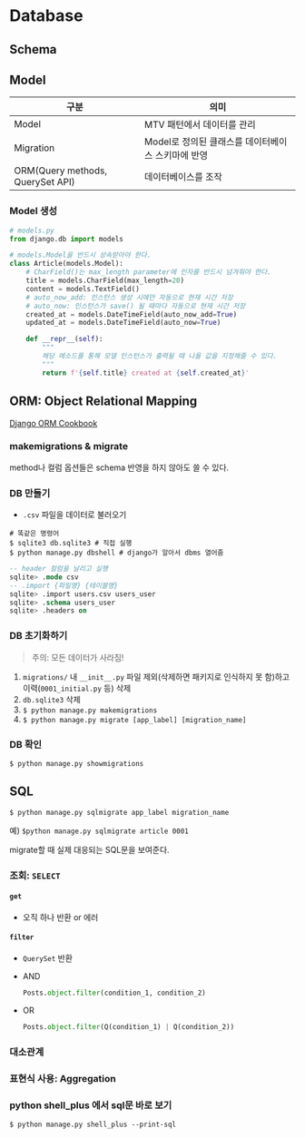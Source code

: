 # Database

## Schema


## Model

| 구분 | 의미 |
| --- | ---- |
| Model | MTV 패턴에서 데이터를 관리 |
| Migration | Model로 정의된 클래스를 데이터베이스 스키마에 반영 |
| ORM(Query methods, QuerySet API) | 데이터베이스를 조작 |

### Model 생성

```python
# models.py
from django.db import models

# models.Model을 반드시 상속받아야 한다.
class Article(models.Model):
    # CharField()는 max_length parameter에 인자를 반드시 넘겨줘야 한다.
    title = models.CharField(max_length=20)
    content = models.TextField()
    # auto_now_add: 인스턴스 생성 시에만 자동으로 현재 시간 저장
    # auto_now: 인스턴스가 save() 될 때마다 자동으로 현재 시간 저장
    created_at = models.DateTimeField(auto_now_add=True)
    updated_at = models.DateTimeField(auto_now=True)

    def __repr__(self):
        """
        해당 메소드를 통해 모델 인스턴스가 출력될 때 나올 값을 지정해줄 수 있다.
        """
        return f'{self.title} created at {self.created_at}'
```

## ORM: Object Relational Mapping

[Django ORM Cookbook]()

### makemigrations & migrate

method나 컬럼 옵션들은 schema 반영을 하지 않아도 쓸 수 있다.

### DB 만들기

- `.csv` 파일을 데이터로 불러오기

```shell
# 똑같은 명령어
$ sqlite3 db.sqlite3 # 직접 실행
$ python manage.py dbshell # django가 알아서 dbms 열어줌
```

```sql
-- header 컬럼을 날리고 실행
sqlite> .mode csv
-- .import {파일명} {테이블명}
sqlite> .import users.csv users_user
sqlite> .schema users_user
sqlite> .headers on
```

### DB 초기화하기
> 주의: 모든 데이터가 사라짐!
1. `migrations/` 내 `__init__.py` 파일 제외(삭제하면 패키지로 인식하지 못 함)하고 이력(`0001_initial.py` 등) 삭제
2. `db.sqlite3` 삭제
3. `$ python manage.py makemigrations`
4. `$ python manage.py migrate [app_label] [migration_name]`

### DB 확인

`$ python manage.py showmigrations`

## SQL

`$ python manage.py sqlmigrate app_label migration_name`

예) `$python manage.py sqlmigrate article 0001`

migrate할 때 실제 대응되는 SQL문을 보여준다.

### 조회: `SELECT`

#### `get`

- 오직 하나 반환 or 에러

#### `filter`

- `QuerySet` 반환

- AND
    ```python
    Posts.object.filter(condition_1, condition_2)
    ```

- OR
    ```python
    Posts.object.filter(Q(condition_1) | Q(condition_2))
    ```

### 대소관계

### 표현식 사용: Aggregation


### python shell_plus 에서 sql문 바로 보기

```shell
$ python manage.py shell_plus --print-sql
```

